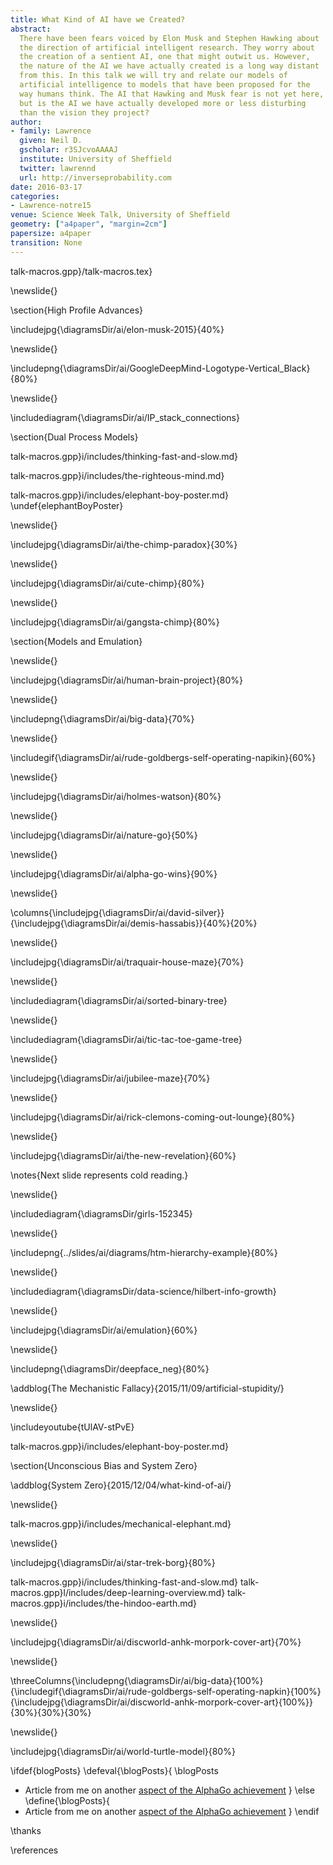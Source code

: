 ```yaml
---
title: What Kind of AI have we Created?
abstract: 
  There have been fears voiced by Elon Musk and Stephen Hawking about
  the direction of artificial intelligent research. They worry about
  the creation of a sentient AI, one that might outwit us. However,
  the nature of the AI we have actually created is a long way distant
  from this. In this talk we will try and relate our models of
  artificial intelligence to models that have been proposed for the
  way humans think. The AI that Hawking and Musk fear is not yet here,
  but is the AI we have actually developed more or less disturbing
  than the vision they project?
author:
- family: Lawrence
  given: Neil D.
  gscholar: r3SJcvoAAAAJ
  institute: University of Sheffield
  twitter: lawrennd
  url: http://inverseprobability.com
date: 2016-03-17
categories:
- Lawrence-notre15
venue: Science Week Talk, University of Sheffield
geometry: ["a4paper", "margin=2cm"]
papersize: a4paper
transition: None
---
```


talk-macros.gpp}/talk-macros.tex}

\newslide{}

\section{High Profile Advances}

\includejpg{\diagramsDir/ai/elon-musk-2015}{40%}

\newslide{}

\includepng{\diagramsDir/ai/GoogleDeepMind-Logotype-Vertical_Black}{80%}

\newslide{}

\includediagram{\diagramsDir/ai/IP_stack_connections}


\section{Dual Process Models}

<!--\newslide{}

\includejpg{\diagramsDir/ai/superintelligence-paths-dangers-strategies}{50%}-->

talk-macros.gpp}i/includes/thinking-fast-and-slow.md}

talk-macros.gpp}i/includes/the-righteous-mind.md}

talk-macros.gpp}i/includes/elephant-boy-poster.md}
\undef{elephantBoyPoster}


\newslide{}

\includejpg{\diagramsDir/ai/the-chimp-paradox}{30%}

\newslide{}

\includejpg{\diagramsDir/ai/cute-chimp}{80%}

\newslide{}

\includejpg{\diagramsDir/ai/gangsta-chimp}{80%}

<!--\newslide{}

\includejpg{\diagramsDir/ai/freuds-theory-to-explain-personality}{80%}

\newslide{}

\includejpg{\diagramsDir/ai/star-trek-spock1}{60%}

\newslide{}

\includejpg{\diagramsDir/ai/star-trek-romulan}{50%}

\newslide{}

\includejpg{\diagramsDir/ai/star-trek-william-shatner}{40%}

\newslide{}

\includejpg{\diagramsDir/ai/star-trek-klingons}{70%}

\newslide{}

\includediagram{\diagramsDir/mouse-47172}-->

\section{Models and Emulation}

\newslide{}

\includejpg{\diagramsDir/ai/human-brain-project}{80%}

<!--\newslide{}

\includediagram{\diagramsDir/ai/IP_stack_connections}

-->

\newslide{}

\includepng{\diagramsDir/ai/big-data}{70%}

\newslide{}

\includegif{\diagramsDir/ai/rude-goldbergs-self-operating-napikin}{60%}

\newslide{}

\includejpg{\diagramsDir/ai/holmes-watson}{80%}

\newslide{}

\includejpg{\diagramsDir/ai/nature-go}{50%}

\newslide{}

\includejpg{\diagramsDir/ai/alpha-go-wins}{90%}

\newslide{}

\columns{\includejpg{\diagramsDir/ai/david-silver}}{\includejpg{\diagramsDir/ai/demis-hassabis}}{40%}{20%}

\newslide{}

\includejpg{\diagramsDir/ai/traquair-house-maze}{70%}

\newslide{}

\includediagram{\diagramsDir/ai/sorted-binary-tree}

\newslide{}

\includediagram{\diagramsDir/ai/tic-tac-toe-game-tree}

\newslide{}

\includejpg{\diagramsDir/ai/jubilee-maze}{70%}

\newslide{}

\includejpg{\diagramsDir/ai/rick-clemons-coming-out-lounge}{80%}


\newslide{}

\includejpg{\diagramsDir/ai/the-new-revelation}{60%}

\notes{Next slide represents cold reading.}

\newslide{} 

\includediagram{\diagramsDir/girls-152345}

\newslide{}

\includepng{../slides/ai/diagrams/htm-hierarchy-example}{80%}

\newslide{} 

\includediagram{\diagramsDir/data-science/hilbert-info-growth}

\newslide{}

\includejpg{\diagramsDir/ai/emulation}{60%}

\newslide{}

\includepng{\diagramsDir/deepface_neg}{80%}

\addblog{The Mechanistic Fallacy}{2015/11/09/artificial-stupidity/}

\newslide{} 

\includeyoutube{tUlAV-stPvE}

talk-macros.gpp}i/includes/elephant-boy-poster.md}

\section{Unconscious Bias and System Zero}

\addblog{System Zero}{2015/12/04/what-kind-of-ai/}

\newslide{}

talk-macros.gpp}i/includes/mechanical-elephant.md}

\newslide{}

\includejpg{\diagramsDir/ai/star-trek-borg}{80%}

talk-macros.gpp}i/includes/thinking-fast-and-slow.md}
talk-macros.gpp}l/includes/deep-learning-overview.md}
talk-macros.gpp}i/includes/the-hindoo-earth.md}

\newslide{}

\includejpg{\diagramsDir/ai/discworld-anhk-morpork-cover-art}{70%}

\newslide{}

\threeColumns{\includepng{\diagramsDir/ai/big-data}{100%}{\includegif{\diagramsDir/ai/rude-goldbergs-self-operating-napkin}{100%}{\includejpg{\diagramsDir/ai/discworld-anhk-morpork-cover-art}{100%}}{30%}{30%}{30%}

\newslide{}

\includejpg{\diagramsDir/ai/world-turtle-model}{80%}

\ifdef{blogPosts}
\defeval{\blogPosts}{
\blogPosts
* Article from me on another [aspect of the AlphaGo achievement](http://www.theguardian.com/media-network/2016/jan/28/google-ai-go-grandmaster-real-winner-deepmind)
}
\else
\define{\blogPosts}{
* Article from me on another [aspect of the AlphaGo achievement](http://www.theguardian.com/media-network/2016/jan/28/google-ai-go-grandmaster-real-winner-deepmind)
}
\endif

\thanks

\references
